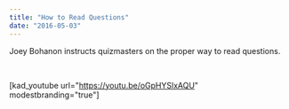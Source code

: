 ```yaml
---
title: "How to Read Questions"
date: "2016-05-03"
---
```


Joey Bohanon instructs quizmasters on the proper way to read questions.

 

\[kad\_youtube url="https://youtu.be/oGpHYSlxAQU" modestbranding="true"\]
